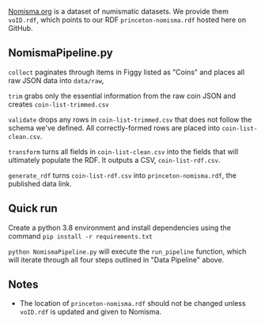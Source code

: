 [Nomisma.org](http://nomisma.org) is a dataset of numismatic datasets. We provide them `voID.rdf`, which points to our RDF `princeton-nomisma.rdf` hosted here on GitHub.

## NomismaPipeline.py

`collect` paginates through items in Figgy listed as "Coins" and places all raw JSON data into `data/raw`,

`trim` grabs only the essential information from the raw coin JSON and creates `coin-list-trimmed.csv`

`validate` drops any rows in `coin-list-trimmed.csv` that does not follow the schema we've defined. All correctly-formed rows are placed into `coin-list-clean.csv`.

`transform` turns all fields in `coin-list-clean.csv` into the fields that will ultimately populate the RDF. It outputs a CSV, `coin-list-rdf.csv`.

`generate_rdf` turns `coin-list-rdf.csv` into `princeton-nomisma.rdf`, the published data link.

## Quick run

Create a python 3.8 environment and install dependencies using the command `pip install -r requirements.txt`

`python NomismaPipeline.py` will execute the `run_pipeline` function, which will iterate through all four steps outlined in "Data Pipeline" above.

## Notes

- The location of `princeton-nomisma.rdf` should not be changed unless `voID.rdf` is updated and given to Nomisma.